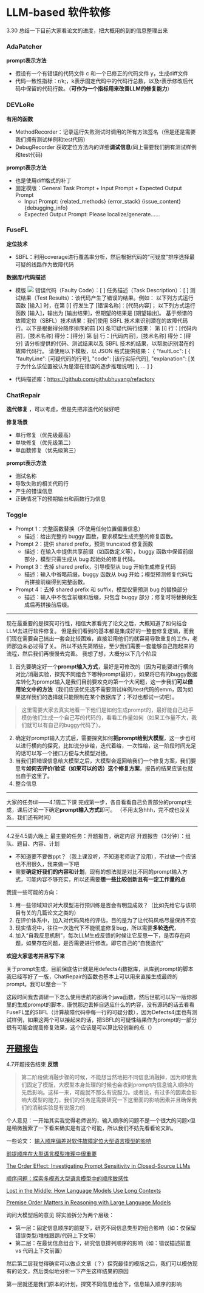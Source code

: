 # LLM-based 软件软修
3.30
总结一下目前大家看论文的进度，把大概用的到的信息整理出来
### AdaPatcher
**prompt表示方法**
+ 假设有一个有错误的代码文件 c 和一个已修正的代码文件 y，生成diff文件
+ 代码一致性指标：r/k;，k表示固定代码中的代码行总数，以及r表示修改后代码中保留的代码行数。（**可作为一个指标用来改善LLM的修复能力**）

### DEVLoRe
**有用的函数**
+ MethodRecorder：记录运行失败测试时调用的所有方法签名（但是还是需要我们拥有测试样例和test代码）
+ DebugRecorder 获取定位方法内的详细**调试信息**(同上需要我们拥有测试样例和test代码)

**prompt表示方法**
+ 也是使用diff格式的补丁
+ 固定模版：General Task Prompt + Input Prompt + Expected Output Prompt
    + Input Prompt: {related_methods} {error_stack} {issue_content} {debugging_info}
    + Expected Output Prompt: Please localize/generate......


### FuseFL
**定位技术**
+ SBFL：利用coverage进行覆盖率分析，然后根据代码的“可疑度”排序选择最可疑的线路作为故障代码

**数据库/代码描述**
+ 模版
![](FuseFL/image.png)
错误代码（Faulty Code）：[ ]
任务描述（Task Description）：[ ]
测试结果（Test Results）：该代码产生了错误的结果。例如：
以下列方式运行函数 [输入] 时，在第 [i] 行发生了 [错误名称]：[代码内容]；
以下列方式运行函数 [输入]，输出为 [输出结果]，但期望的结果是 [期望输出]。
基于频谱的故障定位（SBFL）技术结果：我们使用 SBFL 技术来识别潜在的故障代码行。以下是根据得分降序排序的前 [X] 条可疑代码行结果：
第 [i] 行：[代码内容]，[技术名称] 得分：[得分]
第 [j] 行：[代码内容]，[技术名称] 得分：[得分]
请分析提供的代码、测试结果以及 SBFL 技术的结果，以帮助识别潜在的故障代码行。
请使用以下模板，以 JSON 格式提供结果：
{
  "faultLoc": [
    {
      "faultyLine": [可疑代码的行号],
      "code": [该行实际代码],
      "explanation": [关于为什么该位置被认为是潜在错误的逐步推理说明]
    },
    ...
  ]
}

+ 代码描述库：https://github.com/githubhuyang/refactory


### ChatRepair
**迭代修复** ，可以考虑，但是先把非迭代的做好吧

**修复场景**
+ 单行修复（优先级最高）
+ 单块修复（优先级第二）
+ 单函数修复（优先级第三）

**prompt表示方法**
+ 测试名称
+ 导致失败的相关代码行
+ 产生的错误信息
+ 正确情况下的预期输出和函数行为信息

### Toggle
* Prompt 1：完整函数替换（不使用任何位置偏置信息）
  + 描述：给出完整的 buggy 函数，要求模型生成完整的修复函数。
* Prompt 2：提供 shared prefix，预测 truncated 修复函数
  + 描述：在输入中提供共享前缀（如函数定义等），buggy 函数中保留前缀部分，模型只需生成从 bug 起始处的修复代码。
* Prompt 3：去掉 shared prefix，引导模型从 bug 开始生成修复代码
  + 描述：输入中省略前缀，buggy 函数从 bug 开始；模型预测修复代码后再拼接前缀得到完整函数。
* Prompt 4：去掉 shared prefix 和 suffix，模型仅需预测 bug 的替换部分
  + 描述：输入中不包含前缀和后缀，只包含 buggy 部分；修复时将替换段生成后再拼接前后缀。  


---
现在最重要的是探究可行性，相信大家看完了论文之后，大概知道了如何结合LLM去进行软件修复。
但是我们看到的基本都是集成好的一整套修复逻辑，而我们现在需要自己搞出一套会比较困难，直接沿用他们的就容易导致重复的工作，老师那边未必过得了关。
所以不妨先简陋些，至少我们需要一套能够自己跑起来的流程，然后我们再慢慢去完善。
我想了想，大概分以下几个阶段
1. 首先要确定好一个**prompt输入方式**，最好是可修改的（因为可能要进行横向对比/消融实验，探究不同组合下哪种prompt最好），如果将已有的buggy数据库转化为prompt输入是我们目前要攻克的第一个大问题，这一步我们**可以借用论文中的方法**（我们应该优先选不需要测试样例/test代码的emm，因为如果这样我们的选择就只能限制在某个数据库了；不过也都试一试吧）。
>这里需要大家去真实地看一下他们是如何生成prompt的，最好能自己动手模仿他们生成一个自己写的代码的，看看工作量如何（如果工作量不大，我们就可以有自己的buggy代码了）。
2. 确定好prompt输入方式后，需要探究如何**把prompt给到大模型**，这一步也可以进行横向的探究，比如说分步给，迭代着给，一次性给，这一阶段时间充足的话可以写一个接口方便与大模型对接。
3. 当我们把错误信息给大模型之后，大模型会返回给我们一个修复方案，我们要思考**如何去评价/验证（如果可以的话）这个修复方案**，报告的结果应该也就出自于这里了。
4. 整合信息
---
大家的任务till——4.1周二下课
完成第一步，各自看看自己负责部分的prompt生成，课后讨论一下确定**prompt输入方式**即可。
（不用太急hhh，完不成也没关系，我们还有时间）



---
4.2至4.5周六晚上
最主要的任务：开题报告，确定内容
开题报告（3分钟）：组队、题目、内容、计划
+ 不知道要不要做ppt？（我上课没听，不知道老师说了没用），不过做一个应该也不用很久，我来做一下吧
+ 需要**确定好我们的内容和计划**，现有的想法就是对比不同的prompt输入方式，可能内容不够充实，所以还需要**想一些比较创新且有一定工作量的点**

我提一些可能的方向：
1. 用一些领域知识对大模型进行预训练是否会有明显成效？（比如先给它与该项目有关的几篇论文之类的）
2. 在评价体系中，加入对代码风格的评估，目的是为了让代码风格尽量保持不变
3. 现实情况中，往往一次迭代下不能彻底修复bug，所以需要**多轮迭代**，
4. 加入“自我反思机制”，每次LLM生成反馈的时候让它反思一下，是否存在问题，如果存在问题，是否需要进行修改。即它自己的“自我迭代”

**欢迎大家思考并且写下来**

关于prompt生成，目前保底估计就是用defects4j数据库，从库到prompt的脚本我已经写好了一版，ChatRepair的函数也基本上可以用来直接生成最终的prompt。我可以整合一下

这段时间我去调研一下怎么使用世航的那两个java函数，然后世航可以写一版你那里的生成prompt的脚本，康悦那边丢掉自适应什么的内容，没有源码的话去看看FuseFL里的SBFL（计算故障代码中每一行的可疑分数），因为Defects4j里也有测试样例，如果这两个可以接起来的话，把SBFL的可疑性结果作为prompt的一部分很有可能会提高修复效果，这个应该是可以算比较创新的点（）

[开题报告](./软测导开题报告.pdf软)
---
4.7开题报告结束
**反馈**
>第二阶段做消融步骤的时候，不能想当然地把不同信息消融掉，因为即使我们固定了模版，大模型本身处理的时候也会收到prompt内信息输入顺序的先后影响。这样一来，可能就不那么有说服力。或者说，有过多的因素会影响大模型的能力，我们的任务是需要研究一下这里面的影响因素并且确保我们的消融实验是有说服力的

个人意见：一开始其实我觉得老师说的，输入顺序的问题不是一个很大的问题x但是稍微搜索了一下看来确实是有这个可能，所以我们不妨先看看论文趴。

一些论文：
[输入顺序偏差对软件故障定位大型语言模型的影响](https://arxiv.org/abs/2412.18750?utm_source=chatgpt.com)

[前提顺序在大型语言模型推理中很重要](https://arxiv.org/abs/2402.08939?utm_source=chatgpt.com)

[The Order Effect: Investigating Prompt Sensitivity in Closed-Source LLMs](https://www.researchgate.net/publication/388791531_The_Order_Effect_Investigating_Prompt_Sensitivity_in_Closed-Source_LLMs?utm_source=chatgpt.com)

[顺序问题：探索多模态大型语言模型中的顺序敏感性](https://arxiv.org/html/2410.16983v1?utm_source=chatgpt.com)

[Lost in the Middle: How Language Models Use Long Contexts](https://direct.mit.edu/tacl/article/doi/10.1162/tacl_a_00638/119630/Lost-in-the-Middle-How-Language-Models-Use-Long)

[Premise Order Matters in Reasoning with Large Language Models](https://arxiv.org/html/2402.08939v1)


询问大模型后的意见
将实验拆分为两个层级：
+ 第一层：固定信息顺序的前提下，研究不同信息类型的组合影响（如：仅保留错误类型/堆栈跟踪/代码上下文等）
+ 第二层：在最优信息组合下，研究信息排列顺序的影响（如：错误描述前置 vs 代码上下文前置）

然后第二层我觉得确实可以做点文章（？）探究最佳的模版之后，我们可以模仿现有的论文，然后类似地分析一下产生这样结果的原因

第一层就还是我们原本的计划，探究不同信息组合下，信息输入顺序的影响






